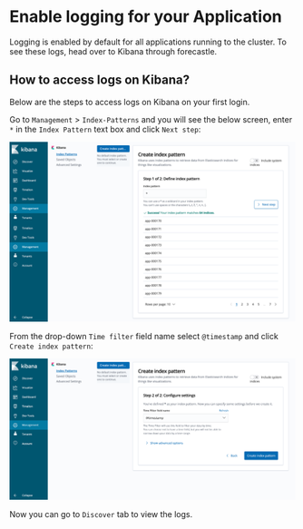 # Enable logging for your Application

Logging is enabled by default for all applications running to the cluster. To see these logs, head over to Kibana through forecastle.

## How to access logs on Kibana?

Below are the steps to access logs on Kibana on your first login.

Go to `Management` > `Index-Patterns` and you will see the below screen, enter `*` in the `Index Pattern` text box and click `Next step`:

![Kibana_Page_1](./images/kibana_index_page1.png)

From the drop-down `Time filter` field name select `@timestamp` and click `Create index pattern`:

![Kibana_Page_2](./images/kibana_index_page2.png)

Now you can go to `Discover` tab to view the logs.

